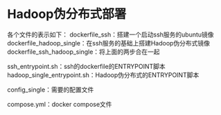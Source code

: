 # Hadoop伪分布式部署
各个文件的表示如下：
dockerfile_ssh：搭建一个启动ssh服务的ubuntu镜像
dockerfile_hadoop_single：在ssh服务的基础上搭建Hadoop伪分布式镜像
dockerfile_ssh_hadoop_single：将上面的两步合在一起

ssh_entrypoint.sh：ssh的dockerfile的ENTRYPOINT脚本
hadoop_single_entrypoint.sh：Hadoop伪分布式的ENTRYPOINT脚本

config_single：需要的配置文件

compose.yml：docker compose文件
